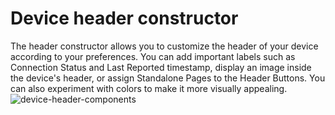 # Device header constructor

The header constructor allows you to customize the header of your device according to your preferences. You can add important labels such as Connection Status and Last Reported timestamp, display an image inside the device's header, or assign Standalone Pages to the Header Buttons. You can also experiment with colors to make it more visually appealing.
![device-header-components](https://github.com/vveretko/vveretko/assets/72790181/9b9e529c-fa12-4dbd-b678-7d9529d13ddc)
